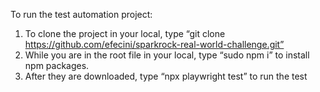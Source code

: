 To run the test automation project:

1. To clone the project in your local, type “git clone https://github.com/efecini/sparkrock-real-world-challenge.git”
2. While you are in the root file in your local, type “sudo npm i” to install npm packages.
3. After they are downloaded, type “npx playwright test” to run the test
